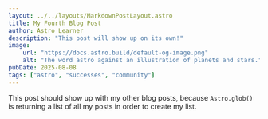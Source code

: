 ```yaml
---
layout: ../../layouts/MarkdownPostLayout.astro
title: My Fourth Blog Post
author: Astro Learner
description: "This post will show up on its own!"
image:
    url: "https://docs.astro.build/default-og-image.png"
    alt: "The word astro against an illustration of planets and stars."
pubDate: 2025-08-08
tags: ["astro", "successes", "community"]
---
```

This post should show up with my other blog posts, because `Astro.glob()` is returning a list of all my posts in order to create my list.